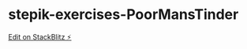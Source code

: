 # stepik-exercises-PoorMansTinder

[Edit on StackBlitz ⚡️](https://stackblitz.com/edit/stackblitz-starters-9bgrh6)